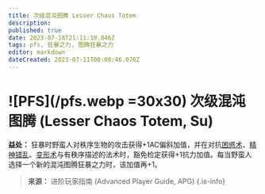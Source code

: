 ```yaml
---
title: 次级混沌图腾 Lesser Chaos Totem
description: 
published: true
date: 2023-07-18T21:11:10.846Z
tags: pfs, 狂暴之力, 图腾狂暴之力
editor: markdown
dateCreated: 2023-07-11T00:08:46.076Z
---
```


# ![PFS](/pfs.webp =30x30) 次级混沌图腾 (Lesser Chaos Totem, Su)

**益处：** 狂暴时野蛮人对秩序生物的攻击获得+1AC偏斜加值，并在对抗[困惑术](/法术列表/困惑术_Confusion)、[精神错乱](/法术列表/精神错乱_Insanity)、[变形术](/法术列表/变形术_Polymorph)与有秩序描述的法术时，豁免检定获得+1抗力加值。每当野蛮人选择一个新的混沌图腾狂暴之力时，该加值再+1。

> **来源：** 进阶玩家指南 (Advanced Player Guide, APG)
{.is-info}
